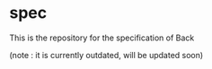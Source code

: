 # spec
This is the repository for the specification of Back

(note : it is currently outdated, will be updated soon)
